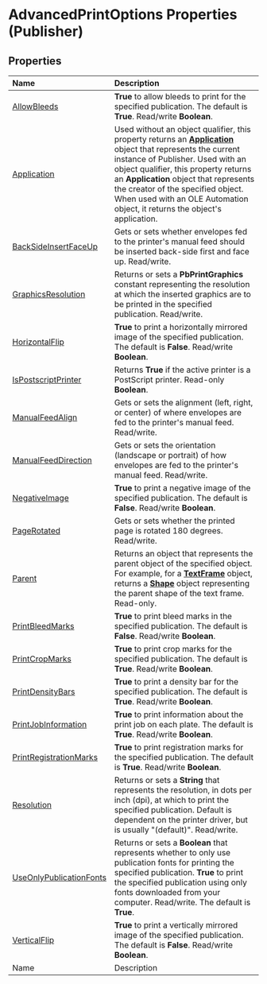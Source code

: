 
# AdvancedPrintOptions Properties (Publisher)

## Properties



|**Name**|**Description**|
|:-----|:-----|
| [AllowBleeds](0c12a611-4e1e-468b-ada2-f07d01fd4445.md)| **True** to allow bleeds to print for the specified publication. The default is **True**. Read/write  **Boolean**.|
| [Application](0fa19d12-4947-7b85-332a-5067eb467be4.md)|Used without an object qualifier, this property returns an  **[Application](acfc7efb-e6a5-a89a-3aee-3cb4af2f3508.md)** object that represents the current instance of Publisher. Used with an object qualifier, this property returns an  **Application** object that represents the creator of the specified object. When used with an OLE Automation object, it returns the object's application.|
| [BackSideInsertFaceUp](359c05bf-e040-5dcc-910f-6510887ac554.md)|Gets or sets whether envelopes fed to the printer's manual feed should be inserted back-side first and face up. Read/write.|
| [GraphicsResolution](1e4e06aa-327b-5689-ff97-eea9f866260a.md)|Returns or sets a  **PbPrintGraphics** constant representing the resolution at which the inserted graphics are to be printed in the specified publication. Read/write.|
| [HorizontalFlip](afb61c80-4706-8602-e78a-be35e2966c8c.md)| **True** to print a horizontally mirrored image of the specified publication. The default is **False**. Read/write  **Boolean**.|
| [IsPostscriptPrinter](69c31e55-2781-38fa-7c4a-c5bc1b49972a.md)|Returns  **True** if the active printer is a PostScript printer. Read-only **Boolean**.|
| [ManualFeedAlign](5c2dc0a7-981f-731d-6a85-0971c7e19a62.md)|Gets or sets the alignment (left, right, or center) of where envelopes are fed to the printer's manual feed. Read/write.|
| [ManualFeedDirection](6c241594-d113-c3bd-5669-d3046e824c4e.md)|Gets or sets the orientation (landscape or portrait) of how envelopes are fed to the printer's manual feed. Read/write.|
| [NegativeImage](32a524ce-da31-8dfa-3286-c5d9c74367ca.md)| **True** to print a negative image of the specified publication. The default is **False**. Read/write  **Boolean**.|
| [PageRotated](3880c99f-0fa3-080d-8ee3-94c061bb8ac8.md)|Gets or sets whether the printed page is rotated 180 degrees. Read/write.|
| [Parent](bcf57d6a-534b-3fcd-8c88-d22bb1ae388c.md)|Returns an object that represents the parent object of the specified object. For example, for a  **[TextFrame](95e88f5a-b3dc-272e-7c1d-5282c97ae11e.md)** object, returns a **[Shape](666cb7f0-62a8-f419-9838-007ef29506ee.md)** object representing the parent shape of the text frame. Read-only.|
| [PrintBleedMarks](f0c69d5f-4bfd-7a4c-3607-714859bcc86c.md)| **True** to print bleed marks in the specified publication. The default is **False**. Read/write  **Boolean**.|
| [PrintCropMarks](0b777632-572c-7080-8f4d-b97a284d04e2.md)| **True** to print crop marks for the specified publication. The default is **True**. Read/write  **Boolean**.|
| [PrintDensityBars](b98baed0-e2ba-bf69-78e2-d60125d7f57a.md)| **True** to print a density bar for the specified publication. The default is **True**. Read/write  **Boolean**.|
| [PrintJobInformation](c4494804-6dfa-8647-a72d-591f90624c1c.md)| **True** to print information about the print job on each plate. The default is **True**. Read/write  **Boolean**.|
| [PrintRegistrationMarks](24928459-0158-b7a9-46c0-c1a6116518d5.md)| **True** to print registration marks for the specified publication. The default is **True**. Read/write  **Boolean**.|
| [Resolution](6105287e-a0af-2fd6-e0de-5bedb2458010.md)|Returns or sets a  **String** that represents the resolution, in dots per inch (dpi), at which to print the specified publication. Default is dependent on the printer driver, but is usually "(default)". Read/write.|
| [UseOnlyPublicationFonts](f5973b32-37f3-8f65-1437-a465aa488ef4.md)|Returns or sets a  **Boolean** that represents whether to only use publication fonts for printing the specified publication. **True** to print the specified publication using only fonts downloaded from your computer. Read/write. The default is **True**.|
| [VerticalFlip](d141d8c0-51a2-d47f-dda3-0cf273578b06.md)| **True** to print a vertically mirrored image of the specified publication. The default is **False**. Read/write  **Boolean**.|
|Name|Description|
